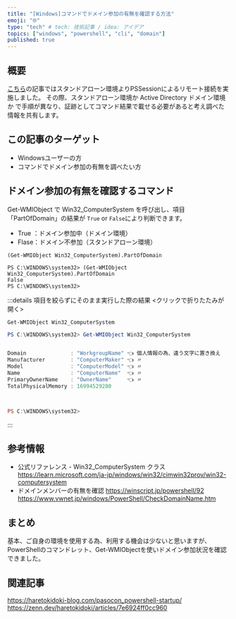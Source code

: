 ```yaml
---
title: "[Windows]コマンドでドメイン参加の有無を確認する方法"
emoji: "🌐"
type: "tech" # tech: 技術記事 / idea: アイデア
topics: ["windows", "powershell", "cli", "domain"]
published: true
---
```

## 概要

[こちら](https://zenn.dev/haretokidoki/articles/fd1eeb92fa4095)の記事ではスタンドアローン環境よりPSSessionによるリモート接続を実施しました。
その際、スタンドアローン環境か Active Directory ドメイン環境か で手順が異なり、証跡としてコマンド結果で載せる必要があると考え調べた情報を共有します。

## この記事のターゲット

- Windowsユーザーの方
- コマンドでドメイン参加の有無を調べたい方

## ドメイン参加の有無を確認するコマンド

Get-WMIObject で Win32_ComputerSystem を呼び出し、項目「PartOfDomain」の結果が `True` or `False`により判断できます。

- True ：ドメイン参加中（ドメイン環境）
- Flase：ドメイン不参加（スタンドアローン環境）

```powershell:コピー用
(Get-WMIObject Win32_ComputerSystem).PartOfDomain
```

```powershell:私の環境だとFalseのためスタンドアローン環境
PS C:\WINDOWS\system32> (Get-WMIObject Win32_ComputerSystem).PartOfDomain
False
PS C:\WINDOWS\system32>
```

:::details 項目を絞らずにそのまま実行した際の結果 <クリックで折りたたみが開く>

```powershell:コピー用
Get-WMIObject Win32_ComputerSystem
```

```powershell
PS C:\WINDOWS\system32> Get-WMIObject Win32_ComputerSystem


Domain              : "WorkgroupName" 👈 個人情報の為、違う文字に置き換え
Manufacturer        : "ComputerMaker" 👈 〃
Model               : "ComputerModel" 👈 〃
Name                : "ComputerName"  👈 〃
PrimaryOwnerName    : "OwnerName"     👈 〃
TotalPhysicalMemory : 16994529280



PS C:\WINDOWS\system32>
```

:::

## 参考情報

- 公式リファレンス - Win32_ComputerSystem クラス
    https://learn.microsoft.com/ja-jp/windows/win32/cimwin32prov/win32-computersystem
- ドメインメンバーの有無を確認
    https://winscript.jp/powershell/92
    https://www.vwnet.jp/windows/PowerShell/CheckDomainName.htm

## まとめ

基本、ご自身の環境を使用する為、利用する機会は少ないと思いますが、
PowerShellのコマンドレット、Get-WMIObjectを使いドメイン参加状況を確認できました。

## 関連記事

https://haretokidoki-blog.com/pasocon_powershell-startup/
https://zenn.dev/haretokidoki/articles/7e6924ff0cc960
